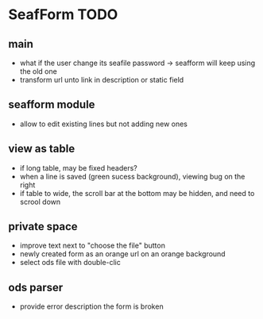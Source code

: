 SeafForm TODO
=============

main
----

- what if the user change its seafile password -> seafform will keep using the old one
- transform url unto link in description or static field

seafform module
---------------

- allow to edit existing lines but not adding new ones

view as table
-------------

- if long table, may be fixed headers?
- when a line is saved (green sucess background), viewing bug on the right
- if table to wide, the scroll bar at the bottom may be hidden, and need to scrool down

private space
-------------

- improve text next to "choose the file" button
- newly created form as an orange url on an orange background
- select ods file with double-clic

ods parser
----------

- provide error description the form is broken
